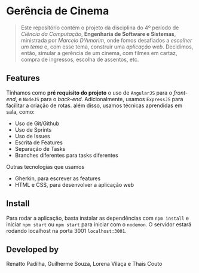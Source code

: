 
# Gerência de Cinema

> Este repositório contém o projeto da disciplina do 4º período de *Ciência da Computação*,
**Engenharia de Software e Sistemas**, ministrada por *Marcelo D'Amorim*,
onde fomos desafiados a *escolher um tema* e, com esse tema, 
construir uma *aplicação web*. Decidimos, então, simular a gerência de um cinema, 
com filmes em cartaz, compra de ingressos, escolha de assentos, etc. 

## Features
[//]: # (https://github.com/android/sunflower#Features)
Tínhamos como **pré requisito do projeto** 
o uso de `AngularJS`
para o *front-end*, e `NodeJS` para o *back-end*. Adicionalmente, usamos `ExpressJS` para facilitar a criação de rotas. 
além disso, usamos técnicas aprendidas em sala, como:

- Uso de Git/Github
- Uso de Sprints
- Uso de Issues
- Escrita de Features
- Separação de Tasks
- Branches diferentes para tasks diferentes

Outras tecnologias que usamos

- Gherkin, para escrever as features
- HTML e CSS, para desenvolver a aplicação web
## Install
[//]: # (https://github.com/izhangzhihao/intellij-rainbow-brackets#Install)
Para rodar a aplicação, basta instalar as 
dependências com `npm install` e iniciar `npm start` ou `npm start` para iniciar 
com o `nodemon`. O servidor estará rodando localhost na porta 3001 `localhost:3001`.
## Developed by
[//]: # (https://github.com/sharish/ShimmerRecyclerView#Developed-by)
Renatto Padilha, Guilherme Souza, Lorena Vilaça e Thais Couto


